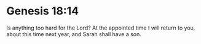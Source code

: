 # Genesis 18:14

Is anything too hard for the Lord? At the appointed time I will return to you, about this time next year, and Sarah shall have a son.
